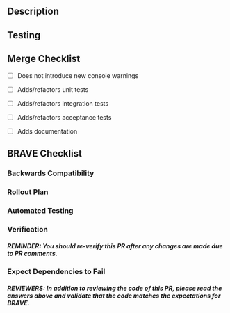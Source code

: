 <!-- Please create this PR as a draft and fill out this template before marking it as "Ready for review" so that the Calling Dev Integrations FE team can be automatically notified properly. -->
## Description
<!-- A clear and concise description of what the pull request is solving. -->

<!-- ### GitHub Issue -->

<!-- ### Before-and-After Screenshots -->

<!-- ### Relevant Links -->

## Testing
<!-- Please provide reproducible step-by-step instructions. -->

<!-- Can these be tested using the demo application?  -->

## Merge Checklist
- [ ] Does not introduce new console warnings
- [ ] Adds/refactors unit tests
- [ ] Adds/refactors integration tests
- [ ] Adds/refactors acceptance tests
- [ ] Adds documentation


## BRAVE Checklist

<!--

In order to ensure changes can be rolled out safely, effeciently and without fear, we ask that you go through the BRAVE checklist.

Each of the following sections will ask a series of questions which you should consider and provide (written) answers to. In some cases the answers may be simple, but writing them down helps to share context with reviewers.

The questions provided here are not exhaustive, they are intended as a starting point. You will need to consider the specifics of your system and changes.

-->

### Backwards Compatibility

<!--

Is this change backwards compatible with existing code? This should include existing backend clients, frontend application, external integrations, etc.

NOTE: You should aim to ensure backwards compatibility even if you intend to deploy all related code at the same time! Deploys at HubSpot are never atomic.

-->

### Rollout Plan

<!--

How will this change be rolled out? Do clients need to be updated? Does this change require a migration?

If something goes wrong with this change, can it be rolled back?

If your rollout or rollback plan requires special steps other than just deploying, please detail those steps here (ideally with links to related config options, gates, etc.)

A simple example of a rollout and rollback plan is provided below.

-->

### Automated Testing

<!--

Are there sufficient existing automated tests (either unit, integration or acceptance tests) that cover this functionality?

Refactoring untested code is inherently risky. If there are not sufficient existing tests, please add tests to cover existing behavior before making changes.

-->

### Verification

<!--

How will we manually verify that this change works (in addition to automated tests)?

If manual verification discovers issues not already covered by tests, please add tests to this PR to cover those cases.

-->

##### *REMINDER*: You should re-verify this PR after any changes are made due to PR comments.

### Expect Dependencies to Fail

<!--

Does this PR introduce new external dependencies (a database, another HTTP service, etc.)?

How will the application behave should one of those dependencies fail?

Do we need to implement better error handling or graceful failure?

Have you considered an acceptance-test or unit-test mocking dependencies and having them stall or return fuzzed results (different default values for optionals) to detect potential failures before PROD?
-->

##### *REVIEWERS*: In addition to reviewing the code of this PR, please read the answers above and validate that the code matches the expectations for BRAVE.

